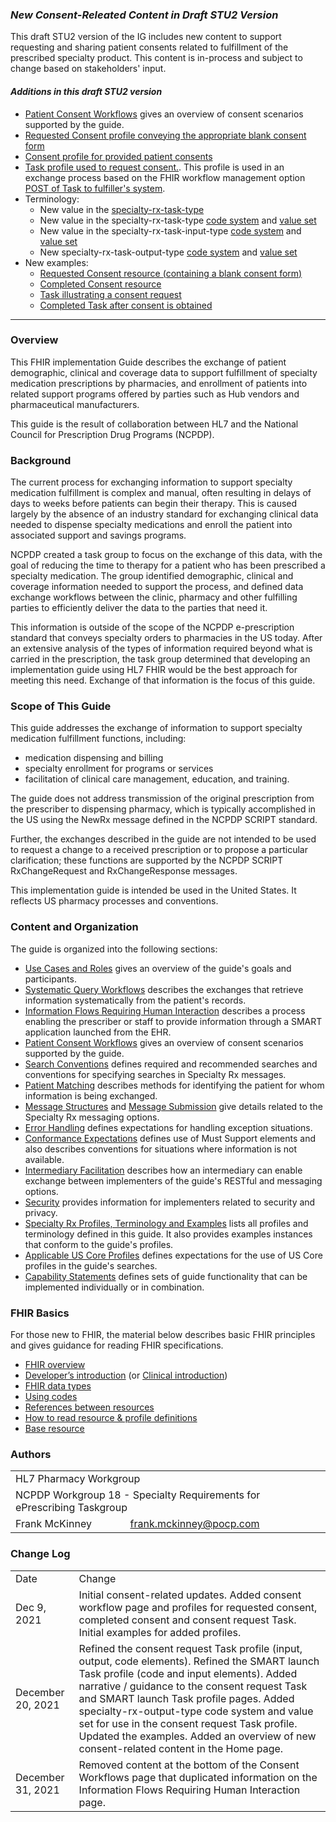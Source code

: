 ### *New Consent-Releated Content in Draft STU2 Version*  

This draft STU2 version of the IG includes new content to support requesting and sharing patient consents related to fulfillment of the prescribed specialty product. This content is in-process and subject to change based on stakeholders' input.

#### *Additions in this draft STU2 version*
- [Patient Consent Workflows](consent-workflow.html) gives an overview of consent scenarios supported by the guide.
- [Requested Consent profile conveying the appropriate blank consent form](StructureDefinition-specialty-rx-consent-requested.html)
- [Consent profile for provided patient consents](StructureDefinition-specialty-rx-consent.html)
- [Task profile used to request consent.](StructureDefinition-specialty-rx-task-consent-request.html). This profile is used in an exchange process based on the FHIR workflow management option [POST of Task to fulfiller's system](https://www.hl7.org/fhir/workflow-management.html#optiong).
- Terminology:
	- New value in the [specialty-rx-task-type](ValueSet-specialty-rx-task-type.html)
	- New value in the specialty-rx-task-type [code system](CodeSystem-specialty-rx-task-type.html) and [value set](ValueSet-specialty-rx-task-type.html)
	- New value in the specialty-rx-task-input-type [code system](CodeSystem-specialty-rx-task-input-type.html) and [value set](ValueSet-specialty-rx-task-input-type.html)
	- New specialty-rx-task-output-type [code system](CodeSystem-specialty-rx-task-output-type.html) and [value set](ValueSet-specialty-rx-task-output-type.html)
- New examples: 
	- [Requested Consent resource (containing a blank consent form)](Consent-specialty-rx-consent-requested-1.html)
	- [Completed Consent resource](Consent-specialty-rx-consent-1.html)
	- [Task illustrating a consent request](Task-specialty-rx-task-consent-request-1.html)
	- [Completed Task after consent is obtained](Task-specialty-rx-task-consent-request-2-completed.html)

<p></p>
<p></p>
<hr>
<p></p>
<p></p>

### Overview
This FHIR implementation Guide describes the exchange of patient demographic, clinical and coverage data to support fulfillment of specialty medication prescriptions by pharmacies, and enrollment of patients into related support programs offered by parties such as Hub vendors and pharmaceutical manufacturers.

This guide is the result of collaboration between HL7 and the National Council for Prescription Drug Programs (NCPDP).

### Background

The current process for exchanging information to support specialty medication fulfillment is complex and manual, often resulting in delays of days to weeks before patients can begin their therapy. This is caused largely by the absence of an industry standard for exchanging clinical data needed to dispense specialty medications and enroll the patient into associated support and savings programs.

NCPDP created a task group to focus on the exchange of this data, with the goal of reducing the time to therapy for a patient who has been prescribed a specialty medication. The group identified demographic, clinical and coverage information needed to support the process, and defined data exchange workflows between the clinic, pharmacy and other fulfilling parties to efficiently deliver the data to the parties that need it.

This information is outside of the scope of the NCPDP e-prescription standard that conveys specialty orders to pharmacies in the US today. After an extensive analysis of the types of information required beyond what is carried in the prescription, the task group determined that developing an implementation guide using HL7 FHIR would be the best approach for meeting this need. Exchange of that information is the focus of this guide. 

### Scope of This Guide

This guide addresses the exchange of information to support specialty medication fulfillment functions, including:

- medication dispensing and billing
- specialty enrollment for programs or services
- facilitation of clinical care management, education, and training.

The guide does not address transmission of the original prescription from the prescriber to dispensing pharmacy, which is typically accomplished in the US using the NewRx message defined in the NCPDP SCRIPT standard. 

Further, the exchanges described in the guide are not intended to be used to request a change to a received prescription or to propose a particular clarification; these functions are supported by the NCPDP SCRIPT RxChangeRequest and RxChangeResponse messages.

This implementation guide is intended be used in the United States. It reflects US pharmacy processes and conventions.

### Content and Organization

The guide is organized into the following sections:

- [Use Cases and Roles](roles.html) gives an overview of the guide's goals and participants.
- [Systematic Query Workflows](systematic-queries.html) describes the exchanges that retrieve information systematically from the patient's records.
- [Information Flows Requiring Human Interaction](human-interaction.html) describes a process enabling the prescriber or staff to provide information through a SMART application launched from the EHR.
- [Patient Consent Workflows](consent-workflow.html) gives an overview of consent scenarios supported by the guide.
- [Search Conventions](searches.html) defines required and recommended searches and conventions for specifying searches in Specialty Rx messages.
- [Patient Matching](patient-matching.html) describes methods for identifying the patient for whom information is being exchanged.
- [Message Structures](message-structure.html) and [Message Submission](message-submission.html) give details related to the Specialty Rx messaging options.
- [Error Handling](error-handling.html) defines expectations for handling exception situations.
- [Conformance Expectations](missing-data.html) defines use of Must Support elements and also describes conventions for situations where information is not available.
- [Intermediary Facilitation](intermediary.html) describes how an intermediary can enable exchange between implementers of the guide's RESTful and messaging options.
- [Security](security.html) provides information for implementers related to security and privacy.
- [Specialty Rx Profiles, Terminology and Examples](artifacts.html) lists all profiles and terminology defined in this guide. It also provides examples instances that conform to the guide's profiles.
- [Applicable US Core Profiles](us-core-profiles.html) defines expectations for the use of US Core profiles in the guide's searches.
- [Capability Statements](capability-statements.html) defines sets of guide functionality that can be implemented individually or in combination.

### FHIR Basics 

For those new to FHIR, the material below describes basic FHIR principles and gives guidance for reading FHIR specifications.

- [FHIR overview](http://hl7.org/fhir/R4/overview.html)
- [Developer’s introduction](http://hl7.org/fhir/R4/overview-dev.html) (or [Clinical introduction](http://hl7.org/fhir/R4/overview-clinical.html))
- [FHIR data types](http://hl7.org/fhir/R4/datatypes.html)
- [Using codes](http://hl7.org/fhir/R4/terminologies.html)
- [References between resources](http://hl7.org/fhir/R4/references.html)
- [How to read resource & profile definitions](http://hl7.org/fhir/R4/formats.html)
- [Base resource](http://hl7.org/fhir/R4/resource.html)

### Authors

<table class="grid">
    <tbody>
	  <tr>
		<td colspan="2">HL7 Pharmacy Workgroup</td>
  	  </tr>
	  <tr>
		<td colspan="2">NCPDP Workgroup 18 - Specialty Requirements for ePrescribing Taskgroup</td>
  	  </tr>
	  <tr>
		<td>Frank McKinney</td>
		<td><a href="mailto:frank.mckinney@pocp.com">frank.mckinney@pocp.com</a></td>
	  </tr>
	</tbody>
  </table>

### Change Log

<table class="grid">
    <tbody>
        <tr>
                <td>Date</td>
                <td>Change</td>
        </tr>
        <tr>
                <td>Dec 9, 2021</td>
                <td>Initial consent-related updates. Added consent workflow page and profiles for requested consent, completed consent and consent request Task. Initial examples for added profiles.</td>
      	</tr>
        <tr>
                <td>December 20, 2021</td>
                <td>Refined the consent request Task profile (input, output, code elements). Refined the SMART launch Task profile (code and input elements). Added narrative / guidance to the consent request Task and SMART launch Task profile pages. Added specialty-rx-output-type code system and value set for use in the consent request Task profile. Updated the examples. Added an overview of new consent-related content in the Home page.</td>
        </tr>
        <tr>
        	<td>December 31, 2021</td>
                <td>Removed content at the bottom of the Consent Workflows page that duplicated information on the Information Flows Requiring Human Interaction page.</td>
        </tr>
    </tbody> 
</table>
<br />


